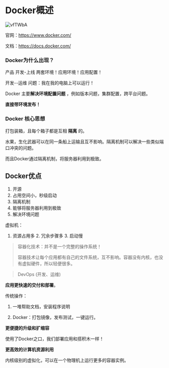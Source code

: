 # Docker概述

![vfTWbA](https://cdn.jsdelivr.net/gh/Flionay/pic_bed@master/Upic/202012/vfTWbA.png)

官网：https://www.docker.com/

文档：https://docs.docker.com/



### Docker为什么出现？

产品 开发-上线 两套环境！应用环境！应用配置！

开发--运维 问题：我在我的电脑上可以运行！

 Docker 主要**解决环境配置问题** ，例如版本问题，集群配置，跨平台问题。

**直接带环境发布！**



### Docker 核心思想

打包装箱，且每个箱子都是互相 **隔离** 的。

水果，生化武器可以在同一条船上运输且互不影响。隔离机制可以解决一些类似端口冲突的问题。

而且Docker通过隔离机制，将服务器利用到极致。

## Docker优点

1. 开源
2. 占用空间小，秒级启动
3. 隔离机制
4. 能够将服务器利用到极致
5. 解决环境问题



虚拟机：

1. 资源占用多 2. 冗余步骤多 3. 启动慢

> 容器化技术：并不是一个完整的操作系统！
>
> 容器技术让每个应用都有自己的文件系统，互不影响。容器没有内核，也没有虚拟硬件，所以轻便很多。



> DevOps (开发、运维)

**应用更快速的交付和部署**。

传统操作：

1. 一堆帮助文档，安装程序说明

2. Docker：打包镜像，发布测试，一键运行。

**更便捷的升级和扩缩容**

   使用了Docker之口，我们部署应用和搭积木一样！

**更高效的计算机资源利用**

内核级别的虚拟化，可以在一个物理机上运行更多的容器实例。